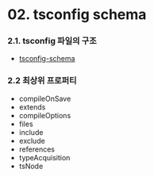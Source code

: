 # 02. tsconfig schema

### 2.1. tsconfig 파일의 구조

-  [tsconfig-schema](https://json.schemastore.org/tsconfig)

### 2.2 최상위 프로퍼티

- compileOnSave
- extends
- compileOptions
- files
- include
- exclude
- references
- typeAcquisition
- tsNode